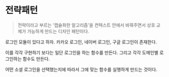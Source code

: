 # 전략패턴

> 전략이라고 부르는 '캡슐화한 알고리즘'을 컨텍스트 안에서 바꿔주면서 상호 교체가 가능하게 만드는 디자인 패턴이다.

로그인 모듈이 있다고 하자.
카카오 로그인, 네이버 로그인, 구글 로그인이 존재한다.

이를 각각 구현하기 보다는 일단 로그인을 하는 함수를 만든다.
그리고 각각 도메인별 로그인하는 함수도 만든다.

어떤 소셜 로그인을 선택했는지에 따라서 그에 맞는 함수를 실행하게 만드는 것이다.
